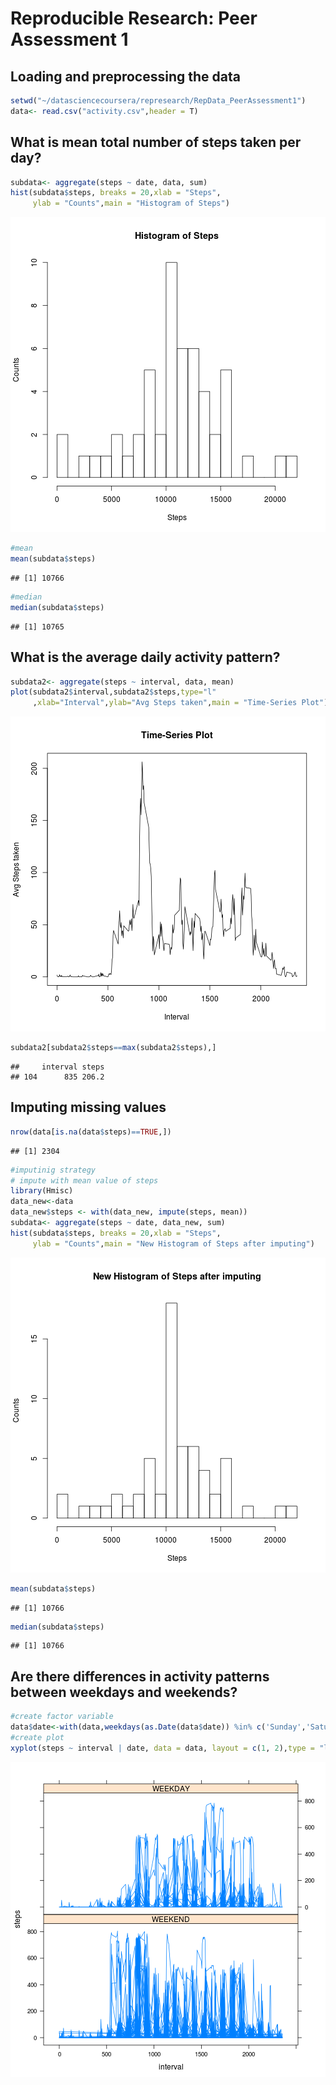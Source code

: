 # Reproducible Research: Peer Assessment 1


## Loading and preprocessing the data


```r
setwd("~/datasciencecoursera/represearch/RepData_PeerAssessment1")
data<- read.csv("activity.csv",header = T)
```

## What is mean total number of steps taken per day?

```r
subdata<- aggregate(steps ~ date, data, sum)
hist(subdata$steps, breaks = 20,xlab = "Steps",
     ylab = "Counts",main = "Histogram of Steps") 
```

![plot of chunk mean](figure/mean.png) 

```r
#mean
mean(subdata$steps)
```

```
## [1] 10766
```

```r
#median
median(subdata$steps)
```

```
## [1] 10765
```


## What is the average daily activity pattern?

```r
subdata2<- aggregate(steps ~ interval, data, mean)
plot(subdata2$interval,subdata2$steps,type="l"
     ,xlab="Interval",ylab="Avg Steps taken",main = "Time-Series Plot")
```

![plot of chunk daily](figure/daily.png) 

```r
subdata2[subdata2$steps==max(subdata2$steps),]
```

```
##     interval steps
## 104      835 206.2
```


## Imputing missing values

```r
nrow(data[is.na(data$steps)==TRUE,])
```

```
## [1] 2304
```

```r
#imputinig strategy
# impute with mean value of steps
library(Hmisc)
data_new<-data
data_new$steps <- with(data_new, impute(steps, mean))
subdata<- aggregate(steps ~ date, data_new, sum)
hist(subdata$steps, breaks = 20,xlab = "Steps",
     ylab = "Counts",main = "New Histogram of Steps after imputing") 
```

![plot of chunk impute](figure/impute.png) 

```r
mean(subdata$steps)
```

```
## [1] 10766
```

```r
median(subdata$steps)
```

```
## [1] 10766
```


## Are there differences in activity patterns between weekdays and weekends?

```r
#create factor variable
data$date<-with(data,weekdays(as.Date(data$date)) %in% c('Sunday','Saturday'))
#create plot
xyplot(steps ~ interval | date, data = data, layout = c(1, 2),type = "l",strip=strip.custom(factor.levels=c("WEEKEND","WEEKDAY")))
```

![plot of chunk weekday](figure/weekday.png) 
